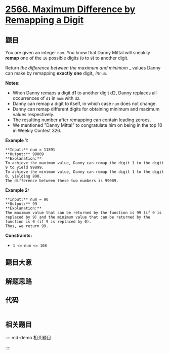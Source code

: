 # [2566. Maximum Difference by Remapping a Digit](https://leetcode.com/problems/maximum-difference-by-remapping-a-digit)

## 题目

You are given an integer `num`. You know that Danny Mittal will sneakily
**remap** one of the `10` possible digits (`0` to `9`) to another digit.

Return _the difference between the maximum and minimum_ _  values Danny can
make by remapping  **exactly** **one** digit_ _in_`num`.

**Notes:**

  * When Danny remaps a digit d1 to another digit d2, Danny replaces all occurrences of `d1` in `num` with `d2`.
  * Danny can remap a digit to itself, in which case `num` does not change.
  * Danny can remap different digits for obtaining minimum and maximum values respectively.
  * The resulting number after remapping can contain leading zeroes.
  * We mentioned "Danny Mittal" to congratulate him on being in the top 10 in Weekly Contest 326.



**Example 1:**

    
    
    **Input:** num = 11891
    **Output:** 99009
    **Explanation:** 
    To achieve the maximum value, Danny can remap the digit 1 to the digit 9 to yield 99899.
    To achieve the minimum value, Danny can remap the digit 1 to the digit 0, yielding 890.
    The difference between these two numbers is 99009.
    

**Example 2:**

    
    
    **Input:** num = 90
    **Output:** 99
    **Explanation:**
    The maximum value that can be returned by the function is 99 (if 0 is replaced by 9) and the minimum value that can be returned by the function is 0 (if 9 is replaced by 0).
    Thus, we return 99.



**Constraints:**

  * `1 <= num <= 108`


## 题目大意

## 解题思路

## 代码

```javascript

```

## 相关题目

:::: md-demo 相关题目

::::
